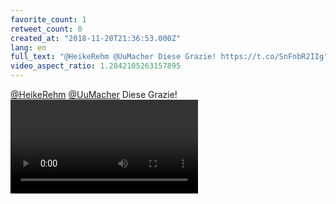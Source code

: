 ```yaml
---
favorite_count: 1
retweet_count: 0
created_at: "2018-11-20T21:36:53.000Z"
lang: en
full_text: "@HeikeRehm @UuMacher Diese Grazie! https://t.co/SnFnbR2IIg"
video_aspect_ratio: 1.2842105263157895
---
```


[@HeikeRehm](https://twitter.com/HeikeRehm)
[@UuMacher](https://twitter.com/UuMacher) Diese Grazie!
![Embedded Video](https://twitter-media-coderbyheart.s3.eu-north-1.amazonaws.com/1064996025314758657-DsegO_tWkAIxG_V.mp4)
